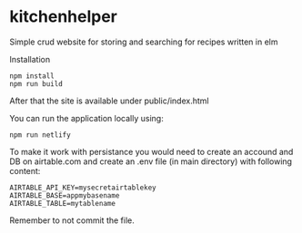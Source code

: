 # kitchenhelper
Simple crud website for storing and searching for recipes written in elm

Installation

```
npm install
npm run build
```

After that the site is available under public/index.html

You can run the application locally using:
```
npm run netlify
```

To make it work with persistance you would need to create an accound and DB on airtable.com and create an .env file (in main directory) with following content:
```
AIRTABLE_API_KEY=mysecretairtablekey
AIRTABLE_BASE=appmybasename
AIRTABLE_TABLE=mytablename
```
Remember to not commit the file.
